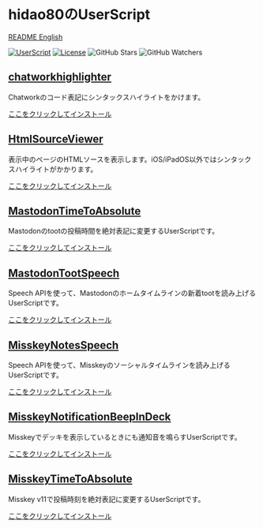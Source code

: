 # hidao80のUserScript

[README English](./README.md)

[![UserScript](https://img.shields.io/badge/Framework-UserScript-blue.svg)](https://en.wikipedia.org/wiki/Userscript)
[![License](https://img.shields.io/github/license/hidao80/UserScript)](/LICENSE)
![GitHub Stars](https://img.shields.io/github/stars/hidao80/UserScript?style=social)
![GitHub Watchers](https://img.shields.io/github/watchers/hidao80/UserScript?style=social)

## [chatworkhighlighter](./chatworkhighlighter/README.md)  

Chatworkのコード表記にシンタックスハイライトをかけます。

[ここをクリックしてインストール](https://github.com/hidao80/UserScript/raw/main/chatworkhighlighter/chatworkhighlighter.user.js)

## [HtmlSourceViewer](./HtmlSourceViewer/README.md)

表示中のページのHTMLソースを表示します。iOS/iPadOS以外ではシンタックスハイライトがかかります。

[ここをクリックしてインストール](https://github.com/hidao80/UserScript/raw/main/HtmlSourceViewer/HtmlSourceViewer.user.js)

## [MastodonTimeToAbsolute](./MastodonTimeToAbsolute/README.md)  

Mastodonのtootの投稿時間を絶対表記に変更するUserScriptです。

[ここをクリックしてインストール](https://github.com/hidao80/UserScript/raw/main/MastodonTimeToAbsolute/MastodonTimeToAbsolute.user.js)

## [MastodonTootSpeech](./MastodonTootSpeech/README.md)  

Speech APIを使って、Mastodonのホームタイムラインの新着tootを読み上げるUserScriptです。

[ここをクリックしてインストール](https://github.com/hidao80/UserScript/raw/main/MastodonTootSpeech/MastodonTootSpeech.user.js)

## [MisskeyNotesSpeech](./MisskeyNotesSpeech/README.md)  

Speech APIを使って、Misskeyのソーシャルタイムラインを読み上げるUserScriptです。

[ここをクリックしてインストール](https://github.com/hidao80/UserScript/raw/main/MisskeyNotesSpeech/MisskeyNotesSpeech.user.js)

## [MisskeyNotificationBeepInDeck](./MisskeyNotificationBeepInDeck/README.md)  

Misskeyでデッキを表示しているときにも通知音を鳴らすUserScriptです。

[ここをクリックしてインストール](https://github.com/hidao80/UserScript/raw/main/MisskeyNotificationBeepInDeck/MisskeyNotificationBeepInDeck.user.js)

## [MisskeyTimeToAbsolute](./MisskeyTimeToAbsolute/README.md)  

Misskey v11で投稿時刻を絶対表記に変更するUserScriptです。

[ここをクリックしてインストール](https://github.com/hidao80/UserScript/raw/main/MisskeyTimeToAbsolute/MisskeyTimeToAbsolute.user.js)
